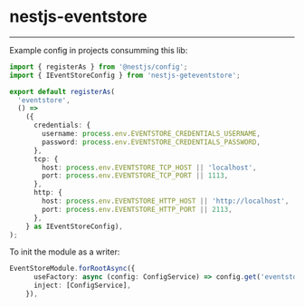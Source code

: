 # nestjs-eventstore

---

Example config in projects consumming this lib:

```typescript
import { registerAs } from '@nestjs/config';
import { IEventStoreConfig } from 'nestjs-geteventstore';

export default registerAs(
  'eventstore',
  () =>
    ({
      credentials: {
        username: process.env.EVENTSTORE_CREDENTIALS_USERNAME,
        password: process.env.EVENTSTORE_CREDENTIALS_PASSWORD,
      },
      tcp: {
        host: process.env.EVENTSTORE_TCP_HOST || 'localhost',
        port: process.env.EVENTSTORE_TCP_PORT || 1113,
      },
      http: {
        host: process.env.EVENTSTORE_HTTP_HOST || 'http://localhost',
        port: process.env.EVENTSTORE_HTTP_PORT || 2113,
      },
    } as IEventStoreConfig),
);
```

To init the module as a writer:

```typescript
EventStoreModule.forRootAsync({
      useFactory: async (config: ConfigService) => config.get('eventstore'),
      inject: [ConfigService],
    }),
```

